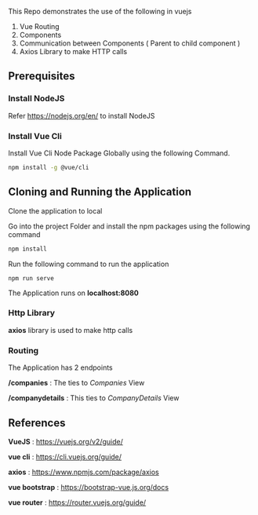 This Repo demonstrates the use of the following in vuejs
1. Vue Routing
2. Components
3. Communication between Components ( Parent to child component )
4. Axios Library to make HTTP calls


## Prerequisites

### Install NodeJS 

Refer https://nodejs.org/en/ to install NodeJS

### Install Vue Cli 

Install Vue Cli Node Package Globally using the following Command.

```bash
npm install -g @vue/cli
```
## Cloning and Running the Application

Clone the application to local

Go into the project Folder and install the npm packages using the following command
```bash
npm install
```
Run the following command to run the application
```
npm run serve
```
The Application runs on **localhost:8080**


### Http Library 

**axios** library is used to make http calls

### Routing

The Application has 2 endpoints

**/companies** : The ties to *Companies* View

**/companydetails** : This ties to *CompanyDetails* View

## References

**VueJS** : https://vuejs.org/v2/guide/

**vue cli** : https://cli.vuejs.org/guide/

**axios** : https://www.npmjs.com/package/axios

**vue bootstrap** : https://bootstrap-vue.js.org/docs

**vue router** : https://router.vuejs.org/guide/
